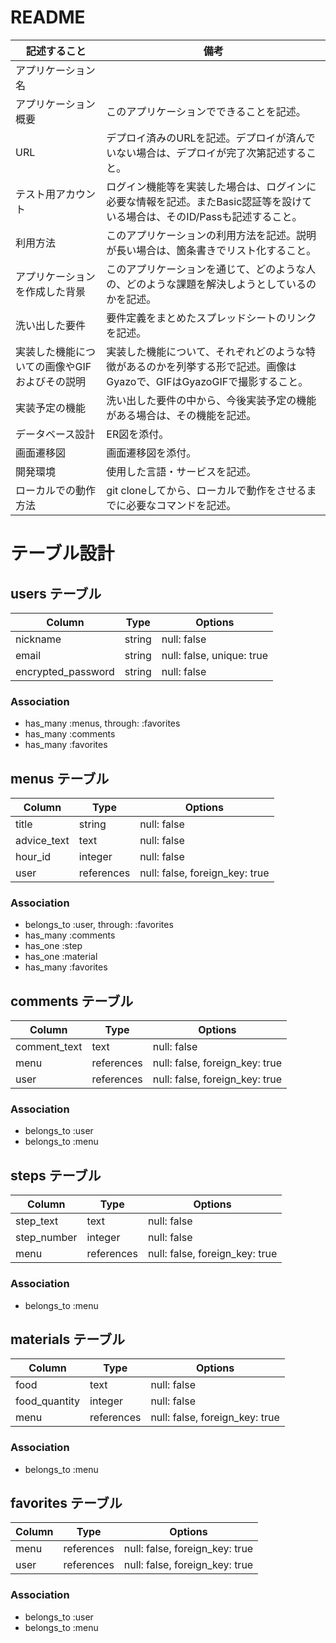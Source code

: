 # README

|記述すること|備考|
|----|----|
|アプリケーション名| |
|アプリケーション概要|このアプリケーションでできることを記述。|
|URL|デプロイ済みのURLを記述。デプロイが済んでいない場合は、デプロイが完了次第記述すること。|
|テスト用アカウント|ログイン機能等を実装した場合は、ログインに必要な情報を記述。またBasic認証等を設けている場合は、そのID/Passも記述すること。|
|利用方法|このアプリケーションの利用方法を記述。説明が長い場合は、箇条書きでリスト化すること。|
|アプリケーションを作成した背景|このアプリケーションを通じて、どのような人の、どのような課題を解決しようとしているのかを記述。|
|洗い出した要件|要件定義をまとめたスプレッドシートのリンクを記述。|
|実装した機能についての画像やGIFおよびその説明|実装した機能について、それぞれどのような特徴があるのかを列挙する形で記述。画像はGyazoで、GIFはGyazoGIFで撮影すること。|
|実装予定の機能|洗い出した要件の中から、今後実装予定の機能がある場合は、その機能を記述。|
|データベース設計|ER図を添付。|
|画面遷移図|画面遷移図を添付。|
|開発環境|使用した言語・サービスを記述。|
|ローカルでの動作方法|git cloneしてから、ローカルで動作をさせるまでに必要なコマンドを記述。|



# テーブル設計

## users テーブル

| Column             | Type   | Options                   |
| ------------------ | ------ | ------------------------- |
| nickname           | string | null: false               |
| email              | string | null: false, unique: true |
| encrypted_password | string | null: false               |


### Association
- has_many :menus, through: :favorites
- has_many :comments
- has_many :favorites


## menus テーブル

| Column      | Type       | Options                        |
| ----------- | ---------- | ------------------------------ |
| title       | string     | null: false                    |
| advice_text | text       | null: false                    |
| hour_id     | integer    | null: false                    |
| user        | references | null: false, foreign_key: true |

### Association
- belongs_to :user, through: :favorites
- has_many :comments
- has_one :step
- has_one :material
- has_many :favorites

## comments テーブル

| Column       | Type       | Options                        |
| ------------ | ---------- | ------------------------------ |
| comment_text | text       | null: false                    |
| menu         | references | null: false, foreign_key: true |
| user         | references | null: false, foreign_key: true |

### Association
- belongs_to :user
- belongs_to :menu

## steps テーブル

| Column       | Type       | Options                        |
| ------------ | ---------- | ------------------------------ |
| step_text    | text       | null: false                    |
| step_number  | integer    | null: false                    |
| menu         | references | null: false, foreign_key: true |

### Association
- belongs_to :menu

## materials テーブル

| Column        | Type       | Options                        |
| ------------- | ---------- | ------------------------------ |
| food          | text       | null: false                    |
| food_quantity | integer    | null: false                    |
| menu          | references | null: false, foreign_key: true |

### Association
- belongs_to :menu

## favorites テーブル

| Column        | Type       | Options                        |
| ------------- | ---------- | ------------------------------ |
| menu          | references | null: false, foreign_key: true |
| user          | references | null: false, foreign_key: true |

### Association
- belongs_to :user
- belongs_to :menu